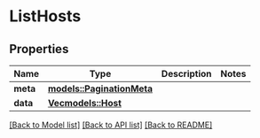 # ListHosts

## Properties

Name | Type | Description | Notes
------------ | ------------- | ------------- | -------------
**meta** | [**models::PaginationMeta**](PaginationMeta.md) |  | 
**data** | [**Vec<models::Host>**](Host.md) |  | 

[[Back to Model list]](../README.md#documentation-for-models) [[Back to API list]](../README.md#documentation-for-api-endpoints) [[Back to README]](../README.md)


